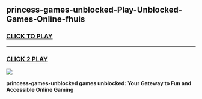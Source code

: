
## princess-games-unblocked-Play-Unblocked-Games-Online-fhuis
<h3>
<a href="https://premium76.site?title=princess-games-unblocked&ref=24A">CLICK TO PLAY</a></h3>
<hr>

<h3>
<a href="https://premium76.site?title=princess-games-unblocked&ref=24A">CLICK 2 PLAY</a>
  
</h3>

<a href="https://premium76.site?title=princess-games-unblocked&ref=24A"><img src="https://clearcache.store/games.png"></a>


**princess-games-unblocked games unblocked: Your Gateway to Fun and Accessible Online Gaming**
